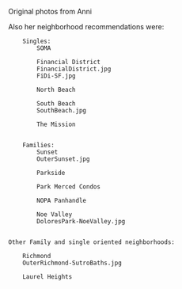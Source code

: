 Original photos from Anni

Also her neighborhood recommendations were:

		Singles:
			SOMA
			
			Financial District
			FinancialDistrict.jpg
			FiDi-SF.jpg
			
			North Beach
			
			South Beach
			SouthBeach.jpg
			
			The Mission


		Families:
			Sunset
			OuterSunset.jpg
			
			Parkside
			
			Park Merced Condos
			
			NOPA Panhandle
			
			Noe Valley
			DoloresPark-NoeValley.jpg


	Other Family and single oriented neighborhoods:

		Richmond
		OuterRichmond-SutroBaths.jpg
		
		Laurel Heights